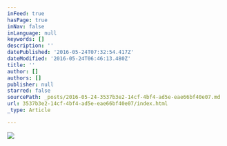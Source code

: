 ```yaml
---
inFeed: true
hasPage: true
inNav: false
inLanguage: null
keywords: []
description: ''
datePublished: '2016-05-24T07:32:54.417Z'
dateModified: '2016-05-24T06:46:13.480Z'
title: ''
author: []
authors: []
publisher: null
starred: false
sourcePath: _posts/2016-05-24-3537b3e2-14cf-4bf4-ad5e-eae66bf40e07.md
url: 3537b3e2-14cf-4bf4-ad5e-eae66bf40e07/index.html
_type: Article

---
```

![](https://the-grid-user-content.s3-us-west-2.amazonaws.com/dba55a45-a0a1-48a9-979f-e5d73234480a.jpg)